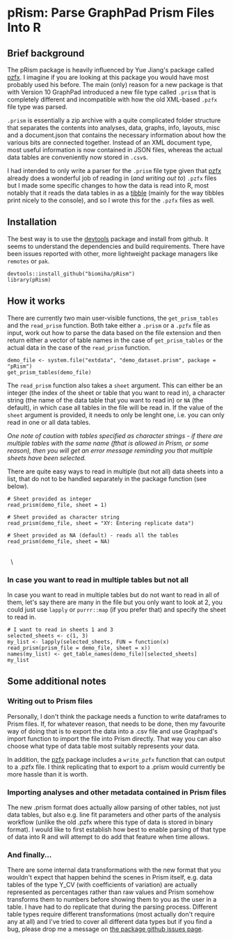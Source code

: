 # pRism: Parse GraphPad Prism Files Into R
## Brief background

The pRism package is heavily influenced by Yue Jiang's package called [pzfx](https://cran.r-project.org/web/packages/pzfx/ "pzfx package"). I imagine if you are looking at this package you would have most probably used his before. The main (only) reason for a new package is that with Version 10 GraphPad introduced a new file type called `.prism` that is completely different and incompatible with how the old XML-based `.pzfx` file type was parsed.

`.prism` is essentially a zip archive with a quite complicated folder structure that separates the contents into analyses, data, graphs, info, layouts, misc and a document.json that contains the necessary information about how the various bits are connected together. Instead of an XML document type, most useful information is now contained in JSON files, whereas the actual data tables are conveniently now stored in `.csv`s.

I had intended to only write a parser for the `.prism` file type given that [pzfx](https://cran.r-project.org/web/packages/pzfx/ "pzfx package") already does a wonderful job of reading in (*and writing out to*) `.pzfx` files but I made some specific changes to how the data is read into R, most notably that it reads the data tables in as a [tibble](https://tibble.tidyverse.org/ "tibble package") (mainly for the way tibbles print nicely to the console), and so I wrote this for the `.pzfx` files as well.

## Installation

The best way is to use the [devtools](https://devtools.r-lib.org/ "devtools package") package and install from github. It seems to understand the dependencies and build requirements. There have been issues reported with other, more lightweight package managers like `remotes` or `pak`.

```{r, eval=FALSE}
devtools::install_github("biomiha/pRism")
library(pRism)
```

## How it works

There are currently two main user-visible functions, the `get_prism_tables` and the `read_prism` function. Both take either a `.prism` or a `.pzfx` file as input, work out how to parse the data based on the file extension and then return either a vector of table names in the case of `get_prism_tables` or the actual data in the case of the `read_prism` function.

```{r}
demo_file <- system.file("extdata", "demo_dataset.prism", package = "pRism")
get_prism_tables(demo_file)
```

The `read_prism` function also takes a `sheet` argument. This can either be an integer (the index of the sheet or table that you want to read in), a character string (the name of the data table that you want to read in) or `NA` (the default), in which case all tables in the file will be read in. If the value of the `sheet` argument is provided, it needs to only be lenght one, i.e. you can only read in one or all data tables.

*One note of caution with tables specified as character strings - if there are multiple tables with the same name (fthat is allowed in Prism, or some reason), then you will get an error message reminding you that multiple sheets have been selected.*

There are quite easy ways to read in multiple (but not all) data sheets into a list, that do not to be handled separately in the package function (see below).

```{r}
# Sheet provided as integer
read_prism(demo_file, sheet = 1)
```

```{r}
# Sheet provided as character string
read_prism(demo_file, sheet = "XY: Entering replicate data")
```

```{r}
# Sheet provided as NA (default) - reads all the tables
read_prism(demo_file, sheet = NA)
```

\
&nbsp;
\

### In case you want to read in multiple tables but not all

In case you want to read in multiple tables but do not want to read in all of them, let's say there are many in the file but you only want to look at 2, you could just use `lapply` or `purrr::map` (if you prefer that) and specify the sheet to read in.

```{r}
# I want to read in sheets 1 and 3
selected_sheets <- c(1, 3)
my_list <- lapply(selected_sheets, FUN = function(x) read_prism(prism_file = demo_file, sheet = x))
names(my_list) <- get_table_names(demo_file)[selected_sheets]
my_list
```

## Some additional notes

### Writing out to Prism files

Personally, I don't think the package needs a function to write dataframes to Prism files. If, for whatever reason, that needs to be done, then my favourite way of doing that is to export the data into a .csv file and use Graphpad's import function to import the file into Prism directly. That way you can also choose what type of data table most suitably represents your data.

In addition, the [pzfx](https://cran.r-project.org/web/packages/pzfx/ "pzfx package") package includes a `write_pzfx` function that can output to a .pzfx file. I think replicating that to export to a .prism would currently be more hassle than it is worth.

### Importing analyses and other metadata contained in Prism files

The new .prism format does actually allow parsing of other tables, not just data tables, but also e.g. line fit parameters and other parts of the analysis workflow (unlike the old .pzfx where this type of data is stored in binary format). I would like to first establish how best to enable parsing of that type of data into R and will attempt to do add that feature when time allows.

### And finally...

There are some internal data transformations with the new format that you wouldn't expect that happen behind the scenes in Prism itself, e.g. data tables of the type Y_CV (with coefficients of variation) are actually represented as percentages rather than raw values and Prism somehow transforms them to numbers before showing them to you as the user in a table. I have had to do replicate that during the parsing process. Different table types require different transformations (most actually don't require any at all) and I've tried to cover all different data types but if you find a bug, please drop me a message on [the package github issues page](https://github.com/Biomiha/pRism/issues "github issues").
